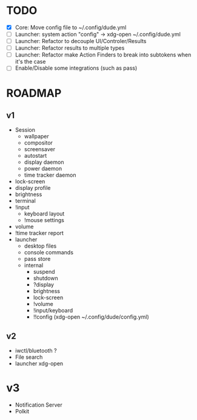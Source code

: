 # TODO

- [x] Core: Move config file to ~/.config/dude.yml
- [ ] Launcher: system action "config" -> xdg-open ~/.config/dude.yml
- [ ] Launcher: Refactor to decouple UI/Controler/Results
- [ ] Launcher: Refactor results to multiple types
- [ ] Launcher: Refactor make Action Finders to break into subtokens when it's the case 
- [ ] Enable/Disable some integrations (such as pass)

# ROADMAP
## v1 
  * Session
      * wallpaper
      * compositor
      * screensaver
      * autostart
      * display daemon
      * power daemon
      * time tracker daemon
  * lock-screen
  * display profile 
  * brightness
  * terminal
  * !input
    * keyboard layout
    * !mouse settings
  * volume
  * !time tracker report
  * launcher
    * desktop files
    * console commands
    * pass store
    * internal
      * suspend
      * shutdown
      * ?display
      * brightness
      * lock-screen
      * !volume
      * !input/keyboard
      * !!config (xdg-open ~/.config/dude/config.yml)
## v2
  * iwctl/bluetooth ?
  * File search
  * launcher xdg-open
# v3
  * Notification Server
  * Polkit
